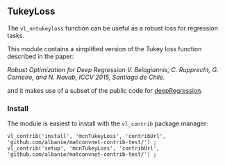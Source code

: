 ## TukeyLoss

The `vl_nntukeyloss` function can be useful as a robust loss for regression
tasks.

This module contains a simplified version of the Tukey loss function described in the paper: 

*Robust Optimization for Deep Regression
V. Belagiannis, C. Rupprecht, G. Carneiro, and N. Navab,
ICCV 2015, Santiago de Chile.*

and it makes use of a subset of the public code for [deepRegression](https://github.com/bazilas/matconvnet-deepReg).


### Install

The module is easiest to install with the `vl_contrib` package manager:

```
vl_contrib('install', 'mcnTukeyLoss', 'contribUrl', 'github.com/albanie/matconvnet-contrib-test/') ;
vl_contrib('setup', 'mcnTukeyLoss', 'contribUrl', 'github.com/albanie/matconvnet-contrib-test/') ;
```
